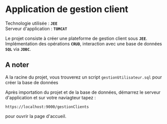# Application de gestion client
Technologie utilisée : <b>```JEE```</b> </br>
Serveur d'application : <b>```TOMCAT```</b>

Le projet consiste à créer une plateforme de gestion client sous <b>```JEE```</b>. </br>
Implémentation des opérations <b>```CRUD```</b>, interaction avec une base de données <b>```SQL```</b> via <b>```JDBC```</b>. 



## A noter
A la racine du projet, vous trouverez un script ```gestionUtilisateur.sql``` pour créer la base de données

Après importation du projet et de la base de données, démarrez le serveur d'application et sur votre naviagteur tapez :

```
https://localhost:9000/gestionClients
```
pour ouvrir la page d'accueil.

